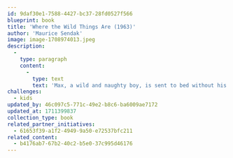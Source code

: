 ```yaml
---
id: 9daf30e1-7588-4427-bc37-28fd0527f566
blueprint: book
title: 'Where the Wild Things Are (1963)'
author: 'Maurice Sendak'
image: image-1708974013.jpeg
description:
  -
    type: paragraph
    content:
      -
        type: text
        text: 'Max, a wild and naughty boy, is sent to bed without his supper by his exhausted mother. In his room, he imagines sailing far away to a land of Wild Things. Instead of eating him, the Wild Things make Max their king.'
challenges:
  - kids
updated_by: 46c097c5-771c-49e2-b8c6-ba6009ae7172
updated_at: 1711399837
collection_type: book
related_partner_initiatives:
  - 61653f39-a1f2-4949-9a50-e72537bfc211
related_content:
  - b4176ab7-67b2-40c2-b5e0-37c995d46176
---
```

